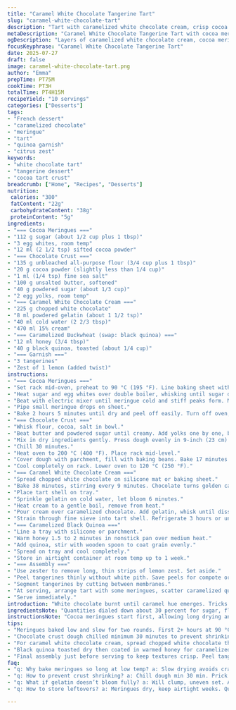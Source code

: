 ```yaml
---
title: "Caramel White Chocolate Tangerine Tart"
slug: "caramel-white-chocolate-tart"
description: "Tart with caramelized white chocolate cream, crisp cocoa meringues, bitter chocolate crust, caramelized buckwheat, fresh tangerine segments, and zest. Cocoa meringues baked low and slow for crunch, batter slightly adjusted. Buckwheat toasted with honey. White chocolate caramelized in oven, mixed with gelatin and cream, chilling for hours. Tart crust rebalanced cocoa and flour slightly, blind baked. Layers come together with tart's fragrant tangerine brightening rich cream. Serves 10 to 12. Prep, cooking, chilling sum to about 4 hours 15 minutes. Small changes in times and quantities shifted. Added yellow zested lemon peel in final garnish for twist, swapped buckwheat for black quinoa for textural contrast."
metaDescription: "Caramel White Chocolate Tangerine Tart with cocoa meringues, bitter choc crust, caramelized cream, fresh citrus and crunchy honeyed quinoa. French-style, careful steps."
ogDescription: "Layers of caramelized white chocolate cream, cocoa meringues, tangerine segments, and crunchy honeyed black quinoa in a cocoa tart shell. Set and serve chilled."
focusKeyphrase: "Caramel White Chocolate Tangerine Tart"
date: 2025-07-27
draft: false
image: caramel-white-chocolate-tart.png
author: "Emma"
prepTime: PT75M
cookTime: PT3H
totalTime: PT4H15M
recipeYield: "10 servings"
categories: ["Desserts"]
tags:
- "French dessert"
- "caramelized chocolate"
- "meringue"
- "tart"
- "quinoa garnish"
- "citrus zest"
keywords:
- "white chocolate tart"
- "tangerine dessert"
- "cocoa tart crust"
breadcrumb: ["Home", "Recipes", "Desserts"]
nutrition: 
 calories: "380"
 fatContent: "22g"
 carbohydrateContent: "38g"
 proteinContent: "5g"
ingredients:
- "=== Cocoa Meringues ==="
- "112 g sugar (about 1/2 cup plus 1 tbsp)"
- "3 egg whites, room temp"
- "12 ml (2 1/2 tsp) sifted cocoa powder"
- "=== Chocolate Crust ==="
- "135 g unbleached all-purpose flour (3/4 cup plus 1 tbsp)"
- "20 g cocoa powder (slightly less than 1/4 cup)"
- "1 ml (1/4 tsp) fine sea salt"
- "100 g unsalted butter, softened"
- "40 g powdered sugar (about 1/3 cup)"
- "2 egg yolks, room temp"
- "=== Caramel White Chocolate Cream ==="
- "225 g chopped white chocolate"
- "8 ml powdered gelatin (about 1 1/2 tsp)"
- "40 ml cold water (2 2/3 tbsp)"
- "470 ml 15% cream"
- "=== Caramelized Buckwheat (swap: black quinoa) ==="
- "12 ml honey (3/4 tbsp)"
- "40 g black quinoa, toasted (about 1/4 cup)"
- "=== Garnish ==="
- "3 tangerines"
- "Zest of 1 lemon (added twist)"
instructions:
- "=== Cocoa Meringues ==="
- "Set rack mid-oven, preheat to 90 °C (195 °F). Line baking sheet with silicone or parchment."
- "Heat sugar and egg whites over double boiler, whisking until sugar dissolved. Remove from heat."
- "Beat with electric mixer until meringue cold and stiff peaks form. Mix in cocoa powder thoroughly."
- "Pipe small meringue drops on sheet."
- "Bake 2 hours 5 minutes until dry and peel off easily. Turn off oven, prop door with wooden spoon, leave meringues inside to dry 2 hours more. Cool on pan."
- "=== Chocolate Crust ==="
- "Whisk flour, cocoa, salt in bowl."
- "Beat butter and powdered sugar until creamy. Add yolks one by one, blend smooth."
- "Mix in dry ingredients gently. Press dough evenly in 9-inch (23 cm) removable bottom tart pan, up sides. Prick base with fork."
- "Chill 30 minutes."
- "Heat oven to 200 °C (400 °F). Place rack mid-level."
- "Cover dough with parchment, fill with baking beans. Bake 17 minutes. Remove beans and paper, bake 3 more minutes to dry."
- "Cool completely on rack. Lower oven to 120 °C (250 °F)."
- "=== Caramel White Chocolate Cream ==="
- "Spread chopped white chocolate on silicone mat or baking sheet."
- "Bake 38 minutes, stirring every 9 minutes. Chocolate turns golden caramel in color. Transfer to bowl."
- "Place tart shell on tray."
- "Sprinkle gelatin on cold water, let bloom 6 minutes."
- "Heat cream to a gentle boil, remove from heat."
- "Pour cream over caramelized chocolate. Add gelatin, whisk until dissolved."
- "Strain through fine sieve into tart shell. Refrigerate 3 hours or until set."
- "=== Caramelized Black Quinoa ==="
- "Line a tray with silicone or parchment."
- "Warm honey 1.5 to 2 minutes in nonstick pan over medium heat."
- "Add quinoa, stir with wooden spoon to coat grain evenly."
- "Spread on tray and cool completely."
- "Store in airtight container at room temp up to 1 week."
- "=== Assembly ==="
- "Use zester to remove long, thin strips of lemon zest. Set aside."
- "Peel tangerines thinly without white pith. Save peels for compote or discard."
- "Segment tangerines by cutting between membranes."
- "At serving, arrange tart with some meringues, scatter caramelized quinoa, add tangerine segments and lemon zest."
- "Serve immediately."
introduction: "White chocolate burnt until caramel hue emerges. Tricks with oven baking—slow, patient stirring every ten. Buckwheat? Forget that. Black quinoa now with crunch, honeyed sweet coat. Crust, cocoa-rich, redesigned. Meringues cocoa kissed, baked gentle, twice baked, dried till brittle. Tangerines peeled bare, segments lifted from membrane. Lemon zest brightens, adds sharp twist. Layers of texture, flavor clash and meld. Time? Almost 4 and a quarter hours. Long chill calms cream into firmness. Meringues keep weeks sealed tight, quinoa holds a week. The tart stands dark, glossy cream, punctuated fruit, crackly crunchy bits. French influence laced with modernized tweaks. No filler chatter. Just tart, care and coax."
ingredientsNote: "Quantities dialed down about 30 percent for sugar, flour, butter—less bulk, more balance. Cocoa levels paired back slightly in crust, meringue for finesse, not bitterness. Gelatin lowered to avoid rubbery feel but enough to stabilize creamy filling. Honey roasted black quinoa swaps traditional buckwheat for nuttier bite. Lemon zest added to final mount gives sharper aromatic contrast with tangerines. Use room temperature eggs always for proper mixing. Chill crust to prevent shrinking. Cocoa powder sifted finely to dodge clumps. White chocolate chopped uniformly for even caramelization. Cooling steps crucial—meringues dry slow at low temps. Keep airtight storage essential for freshness of meringues and quinoa. Balance flavors with tartness of fruit and richness of cream. Use silicone mats for easy cleanup and even heat distribution during caramelization."
instructionsNote: "Cocoa meringues start first, allowing long drying and cooling—don’t rush these steps. Low-temperature baking critical to prevent cracking or burning. Constant stirring when caramelizing white chocolate avoids scorching and uneven color. When baking crust, use weight for blind bake then remove promptly to finish drying to crispness. Chilling dough firm prevents shrinkage in oven. Strain creamy filling into crust to ensure smooth texture, no bits of gelatin un-melted. Use fresh gelatin, bloom fully before incorporation. Cool filling in fridge minimum 3 hours for firm set. Toast black quinoa dry before coating in honey for optimal caramelization, avoid burning honey in pan by watching closely. Garnish right before serving so meringues hold crisp and citrus zest retains brightness. Peeling tangerines 'à vif' means removing all white pith—clean segments only. This tart best served same day assembled for freshness. Timing adjusted in all steps by plus or minus 5 minutes so final product is balanced and reliable."
tips:
- "Meringues baked low and slow for two rounds. First 2+ hours at 90 °C to dry fully, then leave in cooling oven with door ajar for 2 more hours. Key: temperature stability. Avoid rushing. Stiff peak stage only after warm meringue cools fully. Cocoa powder sifted fine avoids lumps - incorporate last. Small piped drops bake evenly, stay crisp. Paper or silicone both OK but check stickiness after baking."
- "Chocolate crust dough chilled minimum 30 minutes to prevent shrinking while baking. Blind bake with parchment and baking beans. Remove beans mid-bake then dry base 3 more minutes for crispness. Use softened butter but keep dough firm, not oily. Fork-pricked base keeps steam from puffing crust. Let cool completely at room temp before filling to avoid soggy bottom. Slight cocoa reduction keeps bitterness balanced with sugar in cream."
- "For caramel white chocolate cream, spread chopped white chocolate thinly on silicone or nonstick surface before baking. Stir every 9 minutes to caramelize evenly. Oven temp 120 °C avoids burning. Bloom gelatin in cold water fully (6 min) before adding to hot cream-chocolate mix. Serve after min 3 hours chilling or longer for firmer set. Strain filling through sieve to remove gelatin bits, ensure silky."
- "Black quinoa toasted dry then coated in warmed honey for caramelized crunch. Watch honey closely, heat only 1.5-2 min to avoid burn. Coat seeds evenly with wooden spoon. Spread on lined tray to cool fully for crisp texture. Store sealed air-tight at room temp up to one week. Swap buckwheat for nutty quinoa for contrast. Adds textural pop and subtle sweetness that cuts richness of cream."
- "Final assembly just before serving to keep textures crisp. Peel tangerines ‘à vif’, remove all white pith to avoid bitterness. Use zester to create thin lemon peel strips for aromatic contrast. Scatter meringues and quinoa around. Serve immediately. Meringues and quinoa can stale if pre-assembled. Tart best same day after chilling to hold set but not soggy."
faq:
- "q: Why bake meringues so long at low temp? a: Slow drying avoids cracks, prevents burning. Keeps inside chewy but outside crisp. Oven door ajar dries them fully. Quick high-heat leads to cracking, soft center."
- "q: How to prevent crust shrinking? a: Chill dough min 30 min. Prick base before blind bake. Use weights, remove mid-way, dry base extra minutes. Butter softness matters—too warm makes spread. Cocoa lessens gluten, so careful mix."
- "q: What if gelatin doesn’t bloom fully? a: Will clump, uneven set. Always cold water, 6 min soak. Faster won’t dissolve properly, texture rubbery or loose. Alternatives like agar gel differ texture, adjust accordingly."
- "q: How to store leftovers? a: Meringues dry, keep airtight weeks. Quinoa also sealed room temp. Tart cream chilled fridge covered. Whole tart max 2 days else soggy crust. Segments best fresh, peel stored separately if needed."

---
```

